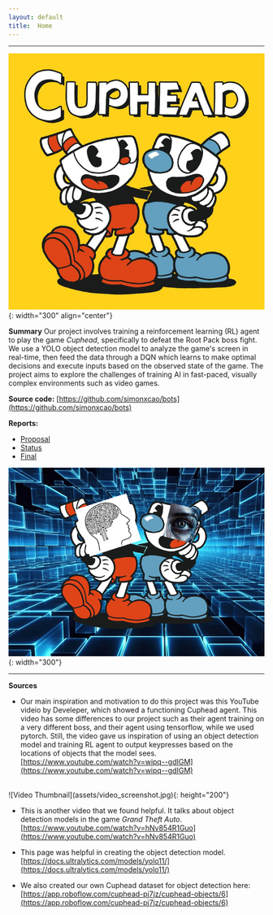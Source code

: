 ```yaml
---
layout: default
title:  Home
---
```


<hr>

![Cuphead Cover Art](assets/cuphead_cover_art.jpeg){: width="300" align="center"}




**Summary**
Our project involves training a reinforcement learning (RL) agent to play the game *Cuphead*, specifically to defeat the Root Pack boss fight. We use a YOLO object detection model to analyze the game's screen in real-time, then feed the data through a DQN which learns to make optimal decisions and execute inputs based on the observed state of the game. The project aims to explore the challenges of training AI in fast-paced, visually complex environments such as video games.

**Source code:** 
[https://github.com/simonxcao/bots](https://github.com/simonxcao/bots)

**Reports:**
 - [Proposal](proposal.html) 
 - [Status](status.html) 
 - [Final](final.html) 
 

![Cuphead AI Image](assets/CUPHEAD_RL.png){: width="300"}



<hr>

**Sources**

- Our main inspiration and motivation to do this project was this YouTube videio by Develeper, which showed a functioning Cuphead agent. This video has some differences to our project such as their agent training on a very different boss, and their agent using tensorflow, while we used pytorch. Still, the video gave us inspiration of using an object detection model and training RL agent to output keypresses based on the locations of objects that the model sees. <br>
 [https://www.youtube.com/watch?v=wipq--gdIGM](https://www.youtube.com/watch?v=wipq--gdIGM)
 <br>
 ![Video Thumbnail](assets/video_screenshot.jpg){: height="200"}

 - This is another video that we found helpful. It talks about object detection models in the game *Grand Theft Auto*.<br>
 [https://www.youtube.com/watch?v=hNv854R1Guo](https://www.youtube.com/watch?v=hNv854R1Guo)

 - This page was helpful in creating the object detection model. <br>
 [https://docs.ultralytics.com/models/yolo11/](https://docs.ultralytics.com/models/yolo11/)
 - We also created our own Cuphead dataset for object detection here:<br>
 [https://app.roboflow.com/cuphead-pj7jz/cuphead-objects/6](https://app.roboflow.com/cuphead-pj7jz/cuphead-objects/6)
 












